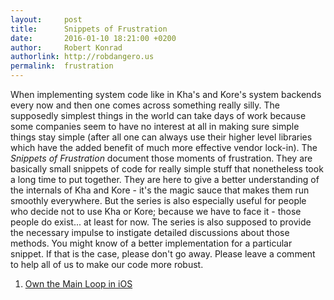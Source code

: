 ```yaml
---
layout:     post
title:      Snippets of Frustration
date:       2016-01-10 18:21:00 +0200
author:     Robert Konrad
authorlink: http://robdangero.us
permalink:  frustration
---
```

When implementing system code like in Kha's and Kore's system backends every now and then one comes across something really silly. The supposedly simplest things in the world can take days of work because some companies seem to have no interest at all in making sure simple things stay simple (after all one can always use their higher level libraries which have the added benefit of much more effective vendor lock-in).
The *Snippets of Frustration* document those moments of frustration. They are basically small snippets of code for really simple stuff that nonetheless took a long time to put together. They are here to give a better understanding of the internals of Kha and Kore - it's the magic sauce that makes them run smoothly everywhere. But the series is also especially useful for people who decide not to use Kha or Kore; because we have to face it - those people do exist... at least for now.
The series is also supposed to provide the necessary impulse to instigate detailed discussions about those methods. You might know of a better implementation for a particular snippet. If that is the case, please don't go away. Please leave a comment to help all of us to make our code more robust.

1. [Own the Main Loop in iOS](http://kode.tech/snippet-1-own-the-main-loop-in-ios/)
